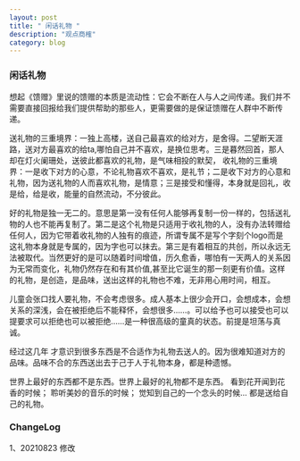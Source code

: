 ```yaml
---
layout: post
title: " 闲话礼物 "
description: "观点商榷"
category: blog
---
```


### 闲话礼物

想起《馈赠》里说的馈赠的本质是流动性：它会不断在人与人之间传递。我们并不需要直接回报给我们提供帮助的那些人，更需要做的是保证馈赠在人群中不断传递。

送礼物的三重境界：一独上高楼，送自己最喜欢的给对方，是舍得。二望断天涯路，送对方最喜欢的给ta,哪怕自己并不喜欢，是换位思考。三是暮然回首，那人却在灯火阑珊处，送彼此都喜欢的礼物，是气味相投的默契， 收礼物的三重境界：一是收下对方的心意，不论礼物喜欢不喜欢，是礼节；二是收下对方的心意和礼物，因为送礼物的人而喜欢礼物，是情意；三是接受和懂得，本身就是回礼，收是给，给是收，能量的自然流动，不分彼此。

好的礼物是独一无二的。意思是第一没有任何人能够再复制一份一样的，包括送礼物的人也不能再复制了。第二是这个礼物是只适用于收礼物的人，没有办法转赠给任何人，因为它带着收礼物的人独有的痕迹，所谓专属不是写个字刻个logo而是这礼物本身就是专属的，因为字也可以抹去。第三是有着相互的共创，所以永远无法被取代。当然更好的是可以随着时间增值，历久愈香，哪怕有一天两人的关系因为无常而变化，礼物仍然存在和有其价值,甚至比它诞生的那一刻更有价值。这样的礼物，是创造，是品味，送出这样的礼物也不难，无非用心用时间，相互。

儿童会张口找人要礼物，不会考虑很多。成人基本上很少会开口，会想成本，会想关系的深浅，会在被拒绝后不能释怀，会想很多……。可以给予也可以接受也可以提要求可以拒绝也可以被拒绝……是一种很高级的童真的状态。前提是坦荡与真诚。 

经过这几年 才意识到很多东西是不合适作为礼物去送人的。因为很难知道对方的品味。品味不合的东西送出去于己于人于礼物本身，都是种遗憾。 

世界上最好的东西都不是东西。世界上最好的礼物都不是东西。
看到花开闻到花香的时候；
聆听美妙的音乐的时候；
觉知到自己的一个念头的时候…
都是送给自己的礼物。

### ChangeLog
1、20210823 修改
